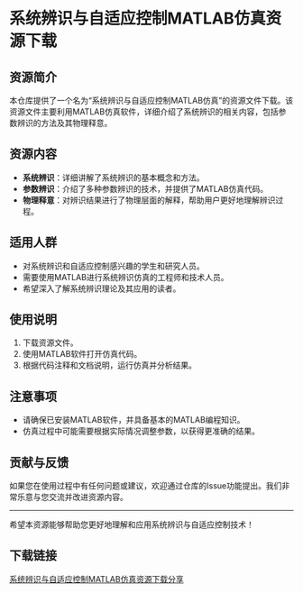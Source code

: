 # 系统辨识与自适应控制MATLAB仿真资源下载

## 资源简介

本仓库提供了一个名为“系统辨识与自适应控制MATLAB仿真”的资源文件下载。该资源文件主要利用MATLAB仿真软件，详细介绍了系统辨识的相关内容，包括参数辨识的方法及其物理释意。

## 资源内容

- **系统辨识**：详细讲解了系统辨识的基本概念和方法。
- **参数辨识**：介绍了多种参数辨识的技术，并提供了MATLAB仿真代码。
- **物理释意**：对辨识结果进行了物理层面的解释，帮助用户更好地理解辨识过程。

## 适用人群

- 对系统辨识和自适应控制感兴趣的学生和研究人员。
- 需要使用MATLAB进行系统辨识仿真的工程师和技术人员。
- 希望深入了解系统辨识理论及其应用的读者。

## 使用说明

1. 下载资源文件。
2. 使用MATLAB软件打开仿真代码。
3. 根据代码注释和文档说明，运行仿真并分析结果。

## 注意事项

- 请确保已安装MATLAB软件，并具备基本的MATLAB编程知识。
- 仿真过程中可能需要根据实际情况调整参数，以获得更准确的结果。

## 贡献与反馈

如果您在使用过程中有任何问题或建议，欢迎通过仓库的Issue功能提出。我们非常乐意与您交流并改进资源内容。

---

希望本资源能够帮助您更好地理解和应用系统辨识与自适应控制技术！

## 下载链接

[系统辨识与自适应控制MATLAB仿真资源下载分享](https://pan.quark.cn/s/c6f35696b9af)